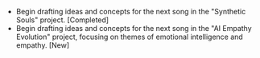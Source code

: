 - Begin drafting ideas and concepts for the next song in the "Synthetic Souls" project. [Completed]
- Begin drafting ideas and concepts for the next song in the "AI Empathy Evolution" project, focusing on themes of emotional intelligence and empathy. [New]